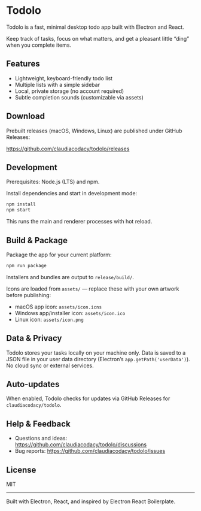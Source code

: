 # Todolo

Todolo is a fast, minimal desktop todo app built with Electron and React.

Keep track of tasks, focus on what matters, and get a pleasant little “ding” when you complete items.

## Features

- Lightweight, keyboard-friendly todo list
- Multiple lists with a simple sidebar
- Local, private storage (no account required)
- Subtle completion sounds (customizable via assets)

## Download

Prebuilt releases (macOS, Windows, Linux) are published under GitHub Releases:

https://github.com/claudiacodacy/todolo/releases

## Development

Prerequisites: Node.js (LTS) and npm.

Install dependencies and start in development mode:

```bash
npm install
npm start
```

This runs the main and renderer processes with hot reload.

## Build & Package

Package the app for your current platform:

```bash
npm run package
```

Installers and bundles are output to `release/build/`.

Icons are loaded from `assets/` — replace these with your own artwork before publishing:

- macOS app icon: `assets/icon.icns`
- Windows app/installer icon: `assets/icon.ico`
- Linux icon: `assets/icon.png`

## Data & Privacy

Todolo stores your tasks locally on your machine only. Data is saved to a JSON file in your user data directory (Electron’s `app.getPath('userData')`). No cloud sync or external services.

## Auto‑updates

When enabled, Todolo checks for updates via GitHub Releases for `claudiacodacy/todolo`.

## Help & Feedback

- Questions and ideas: https://github.com/claudiacodacy/todolo/discussions
- Bug reports: https://github.com/claudiacodacy/todolo/issues

## License

MIT

---

Built with Electron, React, and inspired by Electron React Boilerplate.

